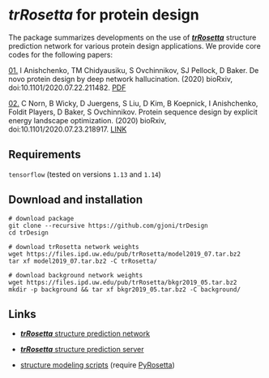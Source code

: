 # ***trRosetta*** for protein design

The package summarizes developments on the use of [***trRosetta***](https://github.com/gjoni/trRosetta) 
structure prediction network for various protein design applications. We provide core codes for the 
following papers:

[01.](https://github.com/gjoni/trDesign/tree/master/01-hallucinate)
I Anishchenko, TM Chidyausiku, S Ovchinnikov, SJ Pellock, D Baker. 
De novo protein design by deep network hallucination. (2020) bioRxiv, doi:10.1101/2020.07.22.211482.
[PDF](https://www.biorxiv.org/content/10.1101/2020.07.22.211482v1.full.pdf)

[02.](https://github.com/gjoni/trDesign/tree/master/02-GD)
C Norn, B Wicky, D Juergens, S Liu, D Kim, B Koepnick, I Anishchenko, Foldit Players, D Baker, S Ovchinnikov.
Protein sequence design by explicit energy landscape optimization. (2020) bioRxiv, doi:10.1101/2020.07.23.218917.
[LINK](https://www.biorxiv.org/content/10.1101/2020.07.23.218917v1)


## Requirements
```tensorflow``` (tested on versions ```1.13``` and ```1.14```)

## Download and installation

```
# download package
git clone --recursive https://github.com/gjoni/trDesign
cd trDesign

# download trRosetta network weights
wget https://files.ipd.uw.edu/pub/trRosetta/model2019_07.tar.bz2
tar xf model2019_07.tar.bz2 -C trRosetta/

# download background network weights
wget https://files.ipd.uw.edu/pub/trRosetta/bkgr2019_05.tar.bz2
mkdir -p background && tar xf bkgr2019_05.tar.bz2 -C background/
```


## Links

* [***trRosetta*** structure prediction network](https://github.com/gjoni/trRosetta)

* [***trRosetta*** structure prediction server](http://yanglab.nankai.edu.cn/trRosetta/)

* [structure modeling scripts](http://yanglab.nankai.edu.cn/trRosetta/download/) (require [PyRosetta](http://www.pyrosetta.org/))
